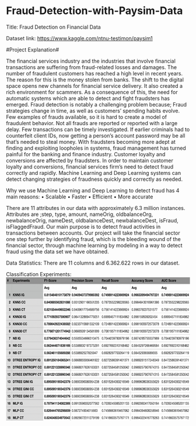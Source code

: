 # Fraud-Detection-with-Paysim-Data


Title: Fraud Detection on Financial Data

Dataset link: https://www.kaggle.com/ntnu-testimon/paysim1


#Project Explanation#

The financial services industry and the industries that involve financial transactions are suffering from fraud-related losses and damages. The number of fraudulent customers has reached a high level in recent years. The reason for this is the money stolen from banks. The shift to the digital space opens new channels for financial service delivery. It also created a rich environment for scammers. As a consequence of this, the need for automatic systems which are able to detect and fight fraudsters has emerged.
Fraud detection is notably a challenging problem because;
Fraud strategies change in time, as well as customers’ spending habits evolve.
Few examples of frauds available, so it is hard to create a model of fraudulent behavior. Not all frauds are reported or reported with a large delay.
Few transactions can be timely investigated.
If earlier criminals had to counterfeit client IDs, now getting a person’s account password may be all that’s needed to steal money. With fraudsters becoming more adept at finding and exploiting loopholes in systems, fraud management has turned painful for the banking and finance industry. Customer loyalty and conversions are affected by fraudsters.
In order to maintain customer loyalty and conversions, financial services firm’s need to detect fraud correctly and rapidly. Machine Learning and Deep Learning systems can detect changing strategies of fraudness quickly and correctly as needed.

Why we use Machine Learning and Deep Learning to detect fraud has 4 main reasons:
• Scalable
• Faster
• Efficient
• More accurate

There are 11 attributes in our data with approximately 6.3 million instances. Attributes are ;step, type, amount, nameOrig, oldbalanceOrg, newbalanceOrig, nameDest, oldbalanceDest, newbalanceDest, isFraud, isFlaggedFraud.
Our main purpose is to detect fraud activities in transactions between accounts.
Our project will take the financial sector one step further by identifying fraud, which is the bleeding wound of the financial sector, through machine learning by modeling in a way to detect fraud using the data set we have obtained.

Data Statistics:
There are 11 columns and 6.362.622 rows in our dataset.


Classification Experiments:
![alt text](https://github.com/newsteps8/Fraud-Detection-with-Paysim-Data/blob/main/CSE4062S21_Group8_Project_Delivery7_FinalReport_Table1.png)




